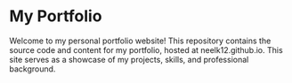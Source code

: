 # My Portfolio

Welcome to my personal portfolio website! This repository contains the source code and content for my portfolio, hosted at neelk12.github.io. This site serves as a showcase of my projects, skills, and professional background.
